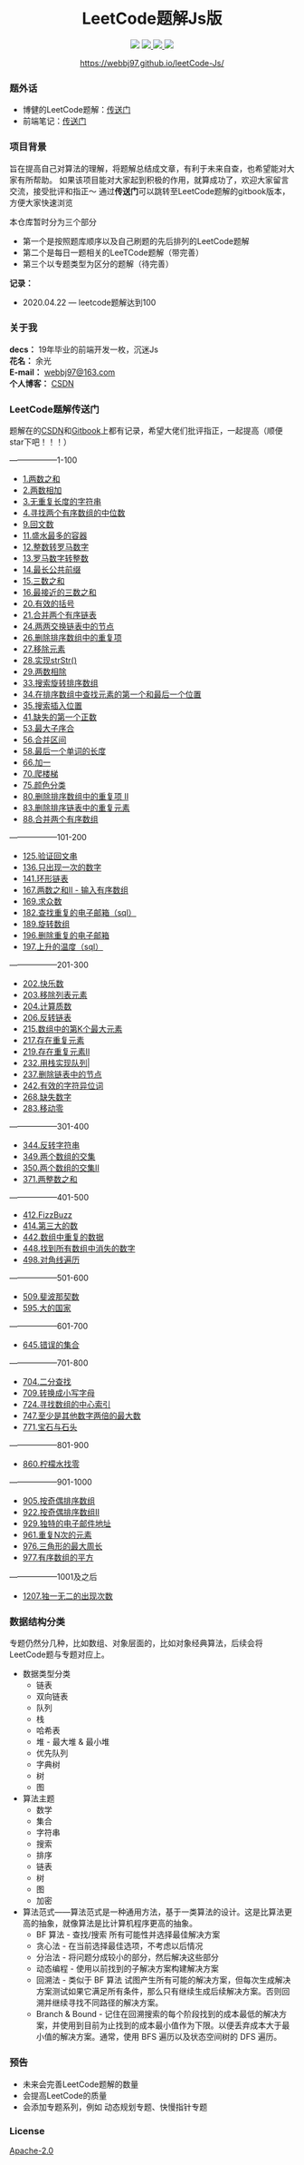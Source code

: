 <h1 align="center">LeetCode题解Js版</h1>

<p align="center">
    <img src="https://img.shields.io/badge/language-javaScript-brightgreen"/>
    <a href="https://blog.csdn.net/jbj6568839z" target="_blank">
        <img src="https://img.shields.io/badge/CSDN-博客同步更新-orange"/>
    </a>
    <a href="https://github.com/webbj97" target="_blank">
        <img src="https://img.shields.io/badge/github-star-critical"/>
    </a>
    <a href="https://www.gitbook.com/" target="_blank">
        <img src="https://img.shields.io/badge/-gitbook-ff69b4"/>
    </a>
</p>
<p align="center">
    <a href="https://webbj97.github.io/leetCode-Js/">https://webbj97.github.io/leetCode-Js/</a>
</p>


### 题外话

* 博健的LeetCode题解：[传送门](https://webbj97.github.io/leetCode-Js/)
* 前端笔记：[传送门](https://webbj97.github.io/summary/)

### 项目背景

旨在提高自己对算法的理解，将题解总结成文章，有利于未来自查，也希望能对大家有所帮助。
如果该项目能对大家起到积极的作用，就算成功了，欢迎大家留言交流，接受批评和指正～
通过**传送门**可以跳转至LeetCode题解的gitbook版本，方便大家快速浏览

本仓库暂时分为三个部分
* 第一个是按照题库顺序以及自己刷题的先后排列的LeetCode题解
* 第二个是每日一题相关的LeeTCode题解（带完善）
* 第三个以专题类型为区分的题解（待完善）


**记录：**

* 2020.04.22 — leetcode题解达到100

### 关于我

**decs：** 19年毕业的前端开发一枚，沉迷Js<br/>
**花名：** 余光<br/>
**E-mail：** webbj97@163.com<br/>
**个人博客：** [CSDN](https://blog.csdn.net/jbj6568839z)

### LeetCode题解传送门

题解在的[CSDN](https://blog.csdn.net/jbj6568839z)和[Gitbook](https://webbj97.github.io/leetCode-Js/)上都有记录，希望大佬们批评指正，一起提高（顺便star下吧！！！）

——————1-100

* [1.两数之和](https://blog.csdn.net/jbj6568839z/article/details/102570422)
* [2.两数相加](https://blog.csdn.net/jbj6568839z/article/details/105428521)
* [3.无重复长度的字符串](https://blog.csdn.net/jbj6568839z/article/details/102544600)
* [4.寻找两个有序数组的中位数](https://blog.csdn.net/jbj6568839z/article/details/102454890)
* [9.回文数](https://blog.csdn.net/jbj6568839z/article/details/100577739)
* [11.盛水最多的容器](https://blog.csdn.net/jbj6568839z/article/details/103719902)
* [12.整数转罗马数字](https://blog.csdn.net/jbj6568839z/article/details/105439548)
* [13.罗马数字转整数](https://blog.csdn.net/jbj6568839z/article/details/105484116)
* [14.最长公共前缀](https://blog.csdn.net/jbj6568839z/article/details/100582057)
* [15.三数之和](https://blog.csdn.net/jbj6568839z/article/details/103719973)
* [16.最接近的三数之和](https://blog.csdn.net/jbj6568839z/article/details/103719589)
* [20.有效的括号](https://blog.csdn.net/jbj6568839z/article/details/100701285)
* [21.合并两个有序链表](https://blog.csdn.net/jbj6568839z/article/details/103719701)
* [24.两两交换链表中的节点](https://blog.csdn.net/jbj6568839z/article/details/102668160)
* [26.删除排序数组中的重复项](https://blog.csdn.net/jbj6568839z/article/details/100775071)
* [27.移除元素](https://blog.csdn.net/jbj6568839z/article/details/100773091)
* [28.实现strStr()](https://blog.csdn.net/jbj6568839z/article/details/100880911)
* [29.两数相除](https://blog.csdn.net/jbj6568839z/article/details/103236924)
* [33.搜索旋转排序数组](https://blog.csdn.net/jbj6568839z/article/details/103289597)
* [34.在排序数组中查找元素的第一个和最后一个位置](https://blog.csdn.net/jbj6568839z/article/details/100882128)
* [35.搜索插入位置](https://blog.csdn.net/jbj6568839z/article/details/100886289)
* [41.缺失的第一个正数](https://blog.csdn.net/jbj6568839z/article/details/102381252)
* [53.最大子序合](https://blog.csdn.net/jbj6568839z/article/details/103490020)
* [56.合并区间](https://blog.csdn.net/jbj6568839z/article/details/101053137)
* [58.最后一个单词的长度](https://blog.csdn.net/jbj6568839z/article/details/101060724)
* [66.加一](https://blog.csdn.net/jbj6568839z/article/details/104018682)
* [70.爬楼梯](https://blog.csdn.net/jbj6568839z/article/details/105710483)
* [75.颜色分类](https://blog.csdn.net/jbj6568839z/article/details/101294907)
* [80.删除排序数组中的重复项 II](https://blog.csdn.net/jbj6568839z/article/details/102820823)
* [83.删除排序链表中的重复元素](https://blog.csdn.net/jbj6568839z/article/details/105701356)
* [88.合并两个有序数组](https://blog.csdn.net/jbj6568839z/article/details/103770701)

——————101-200

* [125.验证回文串](https://blog.csdn.net/jbj6568839z/article/details/103770778)
* [136.只出现一次的数字](https://blog.csdn.net/jbj6568839z/article/details/103770889)
* [141.环形链表](https://blog.csdn.net/jbj6568839z/article/details/103771359)
* [167.两数之和II - 输入有序数组](https://blog.csdn.net/jbj6568839z/article/details/103778465)
* [169.求众数](https://blog.csdn.net/jbj6568839z/article/details/103072787)
* [182.查找重复的电子邮箱（sql）](https://blog.csdn.net/jbj6568839z/article/details/103782092)
* [189.旋转数组](https://blog.csdn.net/jbj6568839z/article/details/103118847)
* [196.删除重复的电子邮箱](https://blog.csdn.net/jbj6568839z/article/details/103783469)
* [197.上升的温度（sql）]()

——————201-300

* [202.快乐数](https://blog.csdn.net/jbj6568839z/article/details/103785419)
* [203.移除列表元素](https://blog.csdn.net/jbj6568839z/article/details/103188358)
* [204.计算质数](https://blog.csdn.net/jbj6568839z/article/details/103785917)
* [206.反转链表](https://blog.csdn.net/jbj6568839z/article/details/102662509)
* [215.数组中的第K个最大元素](https://blog.csdn.net/jbj6568839z/article/details/103803945)
* [217.存在重复元素](https://blog.csdn.net/jbj6568839z/article/details/102975030)
* [219.存在重复元素II](https://blog.csdn.net/jbj6568839z/article/details/103804946)
* [232.用栈实现队列](https://blog.csdn.net/jbj6568839z/article/details/102684671)|
* [237.删除链表中的节点](https://blog.csdn.net/jbj6568839z/article/details/102896829)
* [242.有效的字符异位词](https://blog.csdn.net/jbj6568839z/article/details/103671011)
* [268.缺失数字](https://blog.csdn.net/jbj6568839z/article/details/103013484)
* [283.移动零](https://blog.csdn.net/jbj6568839z/article/details/103807327)

——————301-400

* [344.反转字符串](https://blog.csdn.net/jbj6568839z/article/details/103871523)
* [349.两个数组的交集](https://blog.csdn.net/jbj6568839z/article/details/102910606)
* [350.两个数组的交集II](https://blog.csdn.net/jbj6568839z/article/details/102931466)
* [371.两整数之和](https://blog.csdn.net/jbj6568839z/article/details/103871988)

——————401-500

* [412.FizzBuzz](https://blog.csdn.net/jbj6568839z/article/details/103872997)
* [414.第三大的数](https://blog.csdn.net/jbj6568839z/article/details/103162957)
* [442.数组中重复的数据](https://blog.csdn.net/jbj6568839z/article/details/103876262)
* [448.找到所有数组中消失的数字](https://blog.csdn.net/jbj6568839z/article/details/103876938)
* [498.对角线遍历](https://blog.csdn.net/jbj6568839z/article/details/104036988)

——————501-600

* [509.斐波那契数](https://blog.csdn.net/jbj6568839z/article/details/103879679)
* [595.大的国家](https://blog.csdn.net/jbj6568839z/article/details/103954435)

——————601-700

* [645.错误的集合](https://blog.csdn.net/jbj6568839z/article/details/103954698)

——————701-800

* [704.二分查找](https://blog.csdn.net/jbj6568839z/article/details/101689329)
* [709.转换成小写字母](https://blog.csdn.net/jbj6568839z/article/details/103962770)
* [724.寻找数组的中心索引](https://blog.csdn.net/jbj6568839z/article/details/104017023)
* [747.至少是其他数字两倍的最大数](https://blog.csdn.net/jbj6568839z/article/details/104017993)
* [771.宝石与石头](https://blog.csdn.net/jbj6568839z/article/details/103970745)

——————801-900

* [860.柠檬水找零](https://blog.csdn.net/jbj6568839z/article/details/103977622)

——————901-1000

* [905.按奇偶排序数组](https://blog.csdn.net/jbj6568839z/article/details/103983479)
* [922.按奇偶排序数组II](https://blog.csdn.net/jbj6568839z/article/details/103984185)
* [929.独特的电子邮件地址](https://blog.csdn.net/jbj6568839z/article/details/103369238)
* [961.重复N次的元素](https://blog.csdn.net/jbj6568839z/article/details/103417166)
* [976.三角形的最大周长](https://blog.csdn.net/jbj6568839z/article/details/103986774)
* [977.有序数组的平方](https://blog.csdn.net/jbj6568839z/article/details/103993031)

——————1001及之后
* [1207.独一无二的出现次数](https://blog.csdn.net/jbj6568839z/article/details/103028658)

### 数据结构分类

专题仍然分几种，比如数组、对象层面的，比如对象经典算法，后续会将LeetCode题与专题对应上。

* 数据类型分类
    * 链表
    * 双向链表
    * 队列
    * 栈
    * 哈希表
    * 堆 - 最大堆 & 最小堆
    * 优先队列
    * 字典树
    * 树
    * 图
* 算法主题
    * 数学
    * 集合
    * 字符串
    * 搜索
    * 排序
    * 链表
    * 树
    * 图
    * 加密
* 算法范式——算法范式是一种通用方法，基于一类算法的设计。这是比算法更高的抽象，就像算法是比计算机程序更高的抽象。
    * BF 算法 - 查找/搜索 所有可能性并选择最佳解决方案
    * 贪心法 - 在当前选择最佳选项，不考虑以后情况
    * 分治法 - 将问题分成较小的部分，然后解决这些部分
    * 动态编程 - 使用以前找到的子解决方案构建解决方案
    * 回溯法 - 类似于 BF 算法 试图产生所有可能的解决方案，但每次生成解决方案测试如果它满足所有条件，那么只有继续生成后续解决方案。否则回溯并继续寻找不同路径的解决方案。
    * Branch & Bound - 记住在回溯搜索的每个阶段找到的成本最低的解决方案，并使用到目前为止找到的成本最小值作为下限。以便丢弃成本大于最小值的解决方案。通常，使用 BFS 遍历以及状态空间树的 DFS 遍历。

### 预告

* 未来会完善LeetCode题解的数量
* 会提高LeetCode的质量
* 会添加专题系列，例如 动态规划专题、快慢指针专题

### License

<a href="./LICENSE" target="_blank">Apache-2.0</a>
